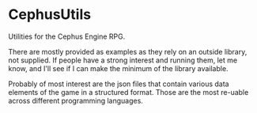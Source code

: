 # CephusUtils
Utilities for the Cephus Engine RPG.

There are mostly provided as examples as they rely on an outside library, not supplied. If people have a strong interest and running them, let me know, and I'll see if I can make the minimum of the library available.

Probably of most interest are the json files that contain various data elements of the game in a structured format. Those are the most re-uable across different programming languages.
